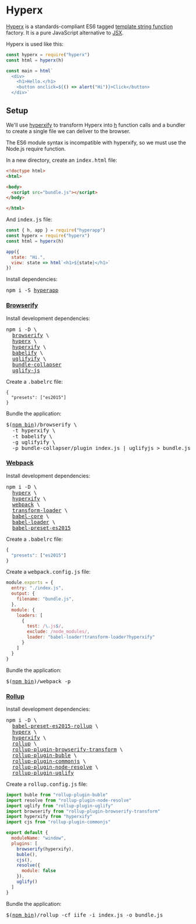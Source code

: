 # Hyperx

[Hyperx](https://github.com/substack/hyperx) is a standards-compliant ES6 tagged [template string function](https://developer.mozilla.org/en-US/docs/Web/JavaScript/Reference/Template_literals#Tagged_template_literals) factory. It is a pure JavaScript alternative to [JSX](/docs/jsx.md).

Hyperx is used like this:

```js
const hyperx = require("hyperx")
const html = hyperx(h)

const main = html`
  <div>
    <h1>Hello.</h1>
    <button onclick=${() => alert("Hi")}>Click</button>
  </div>`
```

## Setup

We'll use [hyperxify](https://github.com/substack/hyperxify) to transform Hyperx into [h](/docs/h.md#h) function calls and a bundler to create a single file we can deliver to the browser.

The ES6 module syntax is incompatible with hyperxify, so we must use the Node.js require function.

In a new directory, create an <samp>index.html</samp> file:

```html
<!doctype html>
<html>

<body>
  <script src="bundle.js"></script>
</body>

</html>
```

And <samp>index.js</samp> file:

```js
const { h, app } = require("hyperapp")
const hyperx = require("hyperx")
const html = hyperx(h)

app({
  state: "Hi.",
  view: state => html`<h1>${state}</h1>`
})
```

Install dependencies:
<pre>
npm i -S <a href="https://www.npmjs.com/package/hyperapp">hyperapp</a>
</pre>

### [Browserify](https://gist.github.com/jbucaran/48c1edb4fb0ea1aa5415b6686cc7fb45 "Get this gist")

Install development dependencies:
<pre>
npm i -D \
  <a href="https://www.npmjs.com/package/browserify">browserify</a> \
  <a href="https://www.npmjs.com/package/hyperx">hyperx</a> \
  <a href="https://www.npmjs.com/package/hyperxify">hyperxify</a> \
  <a href="https://www.npmjs.com/package/babelify">babelify</a> \
  <a href="https://www.npmjs.com/package/uglifyify">uglifyify</a> \
  <a href="https://www.npmjs.com/package/bundle-collapser">bundle-collapser</a>
  <a href="https://www.npmjs.com/package/uglify-js">uglify-js</a>
</pre>

Create a <samp>.babelrc</samp> file:

```
{
  "presets": ["es2015"]
}
```

Bundle the application:
<pre>
$(<a href="https://docs.npmjs.com/cli/bin">npm bin</a>)/browserify \
  -t hyperxify \
  -t babelify \
  -g uglifyify \
  -p bundle-collapser/plugin index.js | uglifyjs > bundle.js
</pre>

### [Webpack](https://gist.github.com/jbucaran/c6a6bdb5383a985cec6b0ae4ebe5a4b1 "Get this gist")

Install development dependencies:
<pre>
npm i -D \
  <a href="https://www.npmjs.com/package/hyperx">hyperx</a> \
  <a href="https://www.npmjs.com/package/hyperxify">hyperxify</a> \
  <a href="https://www.npmjs.com/package/webpack">webpack</a> \
  <a href="https://www.npmjs.com/package/transform-loader">transform-loader</a> \
  <a href="https://www.npmjs.com/package/babel-core">babel-core</a> \
  <a href="https://www.npmjs.com/package/babel-loader">babel-loader</a> \
  <a href="https://www.npmjs.com/package/babel-preset-es2015">babel-preset-es2015</a>
</pre>

Create a <samp>.babelrc</samp> file:
```js
{
  "presets": ["es2015"]
}
```

Create a <samp>webpack.config.js</samp> file:

```jsx
module.exports = {
  entry: "./index.js",
  output: {
    filename: "bundle.js",
  },
  module: {
    loaders: [
      {
        test: /\.js$/,
        exclude: /node_modules/,
        loader: "babel-loader!transform-loader?hyperxify"
      }
    ]
  }
}
```

Bundle the application:
<pre>
$(<a href="https://docs.npmjs.com/cli/bin">npm bin</a>)/webpack -p
</pre>

### [Rollup](https://gist.github.com/jbucaran/fac2c3de24e5171596fb189f9c1feb8e "Get this gist")

Install development dependencies:

<pre>
npm i -D \
  <a href="https://www.npmjs.com/package/babel-preset-es2015-rollup">babel-preset-es2015-rollup</a> \
  <a href="https://www.npmjs.com/package/hyperx">hyperx</a> \
  <a href="https://www.npmjs.com/package/hyperxify">hyperxify</a> \
  <a href="https://www.npmjs.com/package/rollup">rollup</a> \
  <a href="https://www.npmjs.com/package/rollup-plugin-browserify-transform">rollup-plugin-browserify-transform</a> \
  <a href="https://www.npmjs.com/package/rollup-plugin-buble">rollup-plugin-buble</a> \
  <a href="https://www.npmjs.com/package/rollup-plugin-commonjs">rollup-plugin-commonjs</a> \
  <a href="https://www.npmjs.com/package/rollup-plugin-node-resolve">rollup-plugin-node-resolve</a> \
  <a href="https://www.npmjs.com/package/rollup-plugin-uglify">rollup-plugin-uglify</a>
</pre>


Create a <samp>rollup.config.js</samp> file:

```jsx
import buble from "rollup-plugin-buble"
import resolve from "rollup-plugin-node-resolve"
import uglify from "rollup-plugin-uglify"
import browserify from "rollup-plugin-browserify-transform"
import hyperxify from "hyperxify"
import cjs from "rollup-plugin-commonjs"

export default {
  moduleName: "window",
  plugins: [
    browserify(hyperxify),
    buble(),
    cjs(),
    resolve({
      module: false
    }),
    uglify()
  ]
}
```

Bundle the application:
<pre>
$(<a href="https://docs.npmjs.com/cli/bin">npm bin</a>)/rollup -cf iife -i index.js -o bundle.js
</pre>
